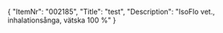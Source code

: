 {
  "ItemNr": "002185",
  "Title": "test",
  "Description": "IsoFlo vet., inhalationsånga, vätska 100 %"
}
